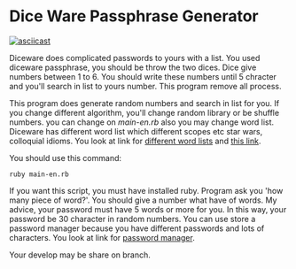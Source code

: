 # Dice Ware Passphrase Generator

[![asciicast](https://asciinema.org/a/230322.svg)](https://asciinema.org/a/230322)


Diceware does complicated passwords to yours with a list. You used diceware passphrase, you should be throw the two dices. Dice give numbers between 1 to 6. You should write these numbers until 5 chracter and you'll search in list to yours number. This program remove all process.

This program does generate random numbers and search in list for you. If you change different algorithm, you'll change random library or be shuffle numbers. you can change on *main-en.rb* also you may change word list. Diceware has different word list which different scopes etc star wars, colloquial idioms. You look at link for [different word lists](http://world.std.com/~reinhold/diceware.html) and [this link](https://www.eff.org/tr/dice).

You should use this command:

```
ruby main-en.rb
```           

If you want this script, you must have installed ruby. Program ask you 'how many piece of word?'. You should give a number what have  of words. My advice, your password must have 5 words or more for you. In this way, your password be 30 character in random numbers. You can use store a password manager because you have different passwords and lots of characters. You look at link for [password manager](https://medium.com/@shehackspurple/why-i-love-password-managers-14dad739ea79).

Your develop may be share on branch.
